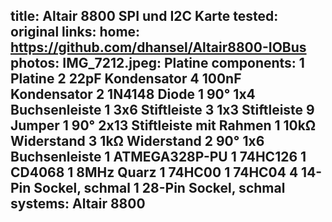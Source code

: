 title: Altair 8800 SPI und I2C Karte
tested: original
links:
    home: https://github.com/dhansel/Altair8800-IOBus
photos:
    IMG_7212.jpeg: Platine
components:
    1 Platine
    2 22pF Kondensator
    4 100nF Kondensator
    2 1N4148 Diode
    1 90° 1x4 Buchsenleiste
    1 3x6 Stiftleiste
    3 1x3 Stiftleiste
    9 Jumper
    1 90° 2x13 Stiftleiste mit Rahmen
    1 10kΩ Widerstand
    3 1kΩ Widerstand
    2 90° 1x6 Buchsenleiste
    1 ATMEGA328P-PU
    1 74HC126
    1 CD4068
    1 8MHz Quarz
    1 74HC00
    1 74HC04
    4 14-Pin Sockel, schmal
    1 28-Pin Sockel, schmal
systems:
    Altair 8800
---
